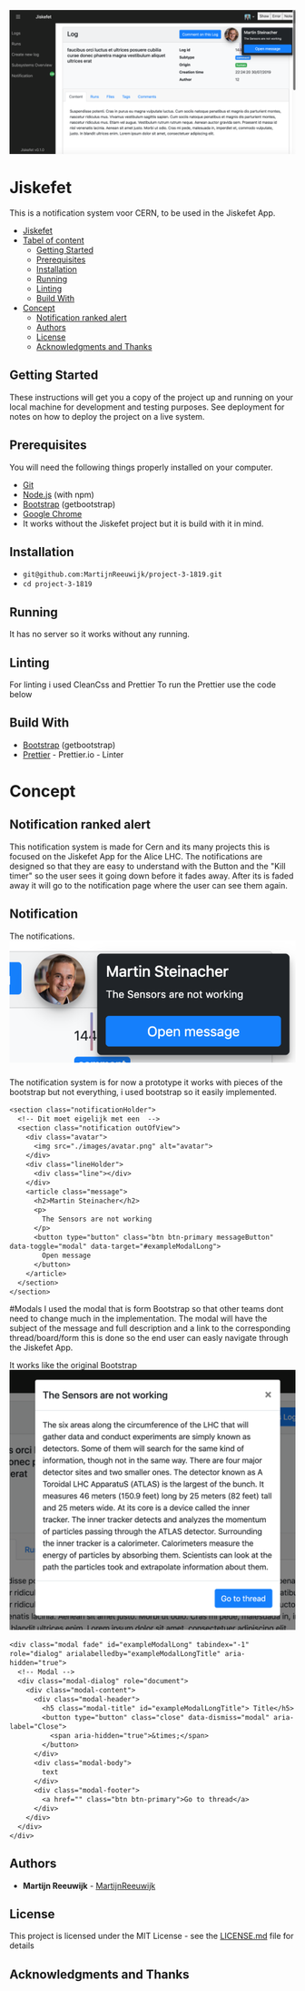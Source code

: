 ![Demo pic](https://github.com/MartijnReeuwijk/project-3-1819/blob/master/readmeAssets/hero.png)

# Jiskefet

This is a notification system voor CERN, to be used in the Jiskefet App.

- [Jiskefet](#Jiskefet)
- [Tabel of content](#tabel-of-content)
  * [Getting Started](#getting-started)
  * [Prerequisites](#prerequisites)
  * [Installation](#installation)
  * [Running](#running)
  * [Linting](#linting)
  * [Build With](#build-with)
- [Concept](#concept)
  * [Notification ranked alert](#notification-ranked-alert)
  * [Authors](#authors)
  * [License](#license)
  * [Acknowledgments and Thanks](#acknowledgments-and-thanks)

## Getting Started

These instructions will get you a copy of the project up and running on your local machine for development and testing purposes. See deployment for notes on how to deploy the project on a live system.

## Prerequisites

You will need the following things properly installed on your computer.

-   [Git](https://git-scm.com/)
-   [Node.js](https://nodejs.org/) (with npm)
-   [Bootstrap](https://getbootstrap.com/) (getbootstrap)
-   [Google Chrome](https://google.com/chrome/)
-   It works without the Jiskefet project but it is build with it in mind.


## Installation

-   `git@github.com:MartijnReeuwijk/project-3-1819.git`
-   `cd project-3-1819`

## Running
It has no server so it works without any running.

## Linting

For linting i used CleanCss and Prettier
To run the Prettier use the code below


## Build With

-   [Bootstrap](https://getbootstrap.com/) (getbootstrap)
-   [Prettier](https://prettier.io/docs/en/options.html) - Prettier.io - Linter

# Concept
## Notification ranked alert
This notification system is made for Cern and its many projects this is focused on the Jiskefet App for the Alice LHC.
The notifications are designed so that they are easy to understand with the Button and the "Kill timer" so the user sees it going down before it fades away.
After its is faded away it will go to the notification page where the user can see them again.

## Notification
The notifications.
![modal](https://github.com/MartijnReeuwijk/project-3-1819/blob/master/readmeAssets/notifi.png)
###

The notification system is for now a prototype it works with pieces of the bootstrap but not everything, i used bootstrap so it easily implemented.

```
<section class="notificationHolder">
  <!-- Dit moet eigelijk met een  -->
  <section class="notification outOfView">
    <div class="avatar">
      <img src="./images/avatar.png" alt="avatar">
    </div>
    <div class="lineHolder">
      <div class="line"></div>
    </div>
    <article class="message">
      <h2>Martin Steinacher</h2>
      <p>
        The Sensors are not working
      </p>
      <button type="button" class="btn btn-primary messageButton" data-toggle="modal" data-target="#exampleModalLong">
        Open message
      </button>
    </article>
  </section>
</section>
```

#Modals
I used the modal that is form Bootstrap so that other teams dont need to change much in the implementation. The modal will have the subject of the message and full description and a link to the corresponding thread/board/form this is done so the end user can easly navigate through the Jiskefet App.


It works like the original Bootstrap
![modal](https://github.com/MartijnReeuwijk/project-3-1819/blob/master/readmeAssets/modal.png)
```
<div class="modal fade" id="exampleModalLong" tabindex="-1" role="dialog" arialabelledby="exampleModalLongTitle" aria-hidden="true">
  <!-- Modal -->
  <div class="modal-dialog" role="document">
    <div class="modal-content">
      <div class="modal-header">
        <h5 class="modal-title" id="exampleModalLongTitle"> Title</h5>
        <button type="button" class="close" data-dismiss="modal" aria-label="Close">
          <span aria-hidden="true">&times;</span>
        </button>
      </div>
      <div class="modal-body">
        text
      </div>
      <div class="modal-footer">
        <a href="" class="btn btn-primary">Go to thread</a>
      </div>
    </div>
  </div>
</div>
```


## Authors

-   **Martijn Reeuwijk** - [MartijnReeuwijk](https://github.com/MartijnReeuwijk)

## License

This project is licensed under the MIT License - see the [LICENSE.md](LICENSE.md) file for details

## Acknowledgments and Thanks
